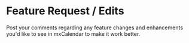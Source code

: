 # Feature Request / Edits #

Post your comments regarding any feature changes and enhancements you'd like to see in mxCalendar to make it work better.